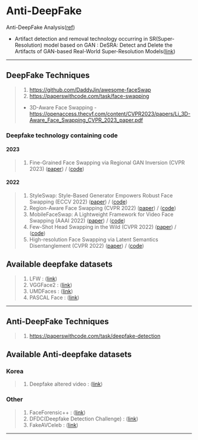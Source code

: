 # Anti-DeepFake
Anti-DeepFake Analysis([ref](https://wikidocs.net/192158))

 * Artifact detection and removal technology occurring in SR(Super-Resolution) model based on GAN : DeSRA: Detect and Delete the Artifacts of GAN-based Real-World Super-Resolution Models([link](https://arxiv.org/pdf/2307.02457))
___
## DeepFake Techniques
> 1. https://github.com/DaddyJin/awesome-faceSwap
> 2. https://paperswithcode.com/task/face-swapping
>  + 3D-Aware Face Swapping - https://openaccess.thecvf.com/content/CVPR2023/papers/Li_3D-Aware_Face_Swapping_CVPR_2023_paper.pdf
### Deepfake technology containing code
#### 2023
> 1. Fine-Grained Face Swapping via Regional GAN Inversion (CVPR 2023) ([paper](https://arxiv.org/abs/2211.14068)) / ([code](https://github.com/e4s2022/e4s))
#### 2022
> 1. StyleSwap: Style-Based Generator Empowers Robust Face Swapping (ECCV 2022) ([paper](https://arxiv.org/abs/2209.13514)) / ([code](https://github.com/Seanseattle/StyleSwap))
> 2. Region-Aware Face Swapping (CVPR 2022) ([paper](https://openaccess.thecvf.com/content/CVPR2022/papers/Xu_Region-Aware_Face_Swapping_CVPR_2022_paper.pdf)) / ([code](https://github.com/xc-csc101/RAFSwap))
> 3. MobileFaceSwap: A Lightweight Framework for Video Face Swapping (AAAI 2022) ([paper](https://arxiv.org/abs/2201.03808)) / ([code](https://github.com/Seanseattle/MobileFaceSwap))
> 4. Few-Shot Head Swapping in the Wild (CVPR 2022) ([paper](https://arxiv.org/abs/2204.13100)) / ([code](https://github.com/jmliu88/HeSer))
> 5. High-resolution Face Swapping via Latent Semantics Disentanglement (CVPR 2022) ([paper](https://arxiv.org/abs/2203.15958)) / ([code](https://github.com/cnnlstm/FSLSD_HiRes))
## Available deepfake datasets
> 1. LFW : ([link](https://vis-www.cs.umass.edu/lfw/))
> 2. VGGFace2 : ([link](https://paperswithcode.com/dataset/vggface2-1))
> 3. UMDFaces : ([link](https://paperswithcode.com/dataset/umdfaces))
> 4. PASCAL Face : ([link](https://paperswithcode.com/dataset/pascal-face))
___ 
## Anti-DeepFake Techniques
> 1. https://paperswithcode.com/task/deepfake-detection

## Available Anti-deepfake datasets

### Korea
> 1. Deepfake altered video : ([link](https://www.aihub.or.kr/aihubdata/data/view.do?currMenu=115&topMenu=100&aihubDataSe=data&dataSetSn=55))

### Other
> 1. FaceForensic++ : ([link](https://paperswithcode.com/sota/face-swapping-on-faceforensics))
> 2. DFDC(Deepfake Detection Challenge) : ([link](https://paperswithcode.com/dataset/dfdc))
> 3. FakeAVCeleb : ([link](https://paperswithcode.com/dataset/fakeavceleb))
___
